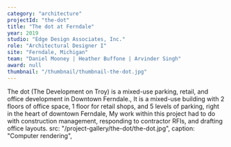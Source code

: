 ```yaml
---
category: "architecture"
projectId: "the-dot"
title: "The dot at Ferndale"
year: 2019
studio: "Edge Design Associates, Inc."
role: "Architectural Designer I"
site: "Ferndale, Michigan"
team: "Daniel Mooney | Heather Buffone | Arvinder Singh"
award: null
thumbnail: "/thumbnail/thumbnail-the-dot.jpg"
---
```


The dot (The Development on Troy) is a mixed-use parking, retail, and office development in Downtown Ferndale.,
It is a mixed-use building with 2 floors of office space, 1 floor for retail shops, and 5 levels of parking, right in the heart of downtown Ferndale,
My work within this project had to do with construction management, responding to contractor RFIs, and drafting office layouts.
src: "/project-gallery/the-dot/the-dot.jpg",
caption: "Computer rendering",
